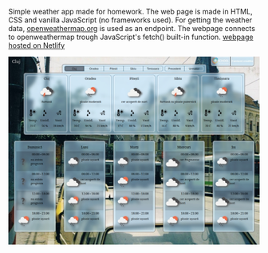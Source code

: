 Simple weather app made for homework.
The web page is made in HTML, CSS and vanilla JavaScript (no frameworks used).
For getting the weather data, [openweathermap.org](https://openweathermap.org/) is used as an endpoint. The webpage connects to openweathermap trough JavaScript's fetch() built-in function.
[webpage hosted on Netlify](https://aciuc-weather.netlify.app)

![screenshot](screenshots/Screenshot_01.jpg)
